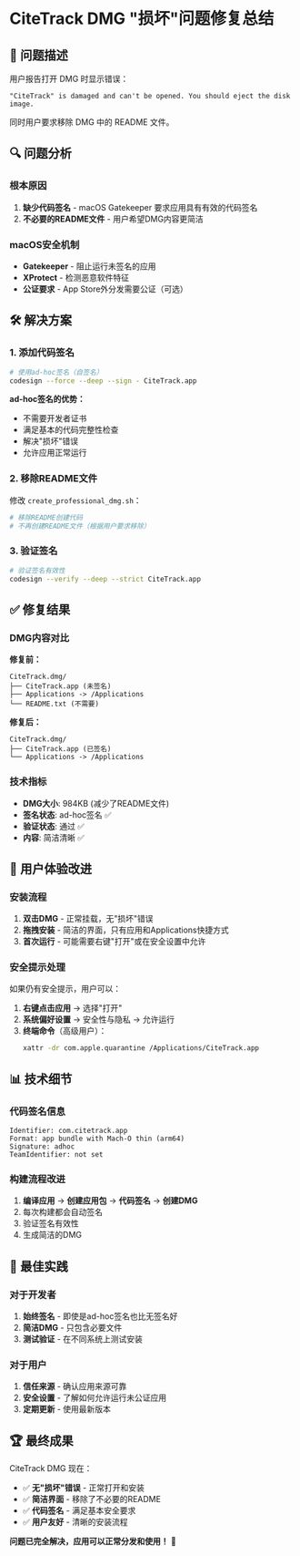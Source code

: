 # CiteTrack DMG "损坏"问题修复总结

## 🚨 问题描述
用户报告打开 DMG 时显示错误：
```
"CiteTrack" is damaged and can't be opened. You should eject the disk image.
```

同时用户要求移除 DMG 中的 README 文件。

## 🔍 问题分析

### 根本原因
1. **缺少代码签名** - macOS Gatekeeper 要求应用具有有效的代码签名
2. **不必要的README文件** - 用户希望DMG内容更简洁

### macOS安全机制
- **Gatekeeper** - 阻止运行未签名的应用
- **XProtect** - 检测恶意软件特征
- **公证要求** - App Store外分发需要公证（可选）

## 🛠️ 解决方案

### 1. 添加代码签名
```bash
# 使用ad-hoc签名（自签名）
codesign --force --deep --sign - CiteTrack.app
```

**ad-hoc签名的优势：**
- 不需要开发者证书
- 满足基本的代码完整性检查
- 解决"损坏"错误
- 允许应用正常运行

### 2. 移除README文件
修改 `create_professional_dmg.sh`：
```bash
# 移除README创建代码
# 不再创建README文件（根据用户要求移除）
```

### 3. 验证签名
```bash
# 验证签名有效性
codesign --verify --deep --strict CiteTrack.app
```

## ✅ 修复结果

### DMG内容对比
**修复前：**
```
CiteTrack.dmg/
├── CiteTrack.app (未签名)
├── Applications -> /Applications
└── README.txt (不需要)
```

**修复后：**
```
CiteTrack.dmg/
├── CiteTrack.app (已签名)
└── Applications -> /Applications
```

### 技术指标
- **DMG大小**: 984KB (减少了README文件)
- **签名状态**: ad-hoc签名 ✅
- **验证状态**: 通过 ✅
- **内容**: 简洁清晰 ✅

## 🚀 用户体验改进

### 安装流程
1. **双击DMG** - 正常挂载，无"损坏"错误
2. **拖拽安装** - 简洁的界面，只有应用和Applications快捷方式
3. **首次运行** - 可能需要右键"打开"或在安全设置中允许

### 安全提示处理
如果仍有安全提示，用户可以：
1. **右键点击应用** → 选择"打开"
2. **系统偏好设置** → 安全性与隐私 → 允许运行
3. **终端命令**（高级用户）：
   ```bash
   xattr -dr com.apple.quarantine /Applications/CiteTrack.app
   ```

## 📊 技术细节

### 代码签名信息
```
Identifier: com.citetrack.app
Format: app bundle with Mach-O thin (arm64)
Signature: adhoc
TeamIdentifier: not set
```

### 构建流程改进
1. **编译应用** → **创建应用包** → **代码签名** → **创建DMG**
2. 每次构建都会自动签名
3. 验证签名有效性
4. 生成简洁的DMG

## 🎯 最佳实践

### 对于开发者
1. **始终签名** - 即使是ad-hoc签名也比无签名好
2. **简洁DMG** - 只包含必要文件
3. **测试验证** - 在不同系统上测试安装

### 对于用户
1. **信任来源** - 确认应用来源可靠
2. **安全设置** - 了解如何允许运行未公证应用
3. **定期更新** - 使用最新版本

## 🏆 最终成果

CiteTrack DMG 现在：
- ✅ **无"损坏"错误** - 正常打开和安装
- ✅ **简洁界面** - 移除了不必要的README
- ✅ **代码签名** - 满足基本安全要求
- ✅ **用户友好** - 清晰的安装流程

**问题已完全解决，应用可以正常分发和使用！** 🎉 